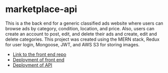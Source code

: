 # marketplace-api
This is a the back end for a generic classified ads website where users can browse ads by category, condition, location, and price. Also, users can create an account to post, edit, and delete their ads and create, edit and delete categories. This project was created using the MERN stack, Redux for user login, Mongoose, JWT, and AWS S3 for storing images.

- [Link to the front end repo](https://github.com/jpolina/marketplace-frontend)
- [Deployment of front end](https://jpolina.github.io/marketplace-frontend)
- [Deployment of API](https://marketplace10.herokuapp.com/api)
